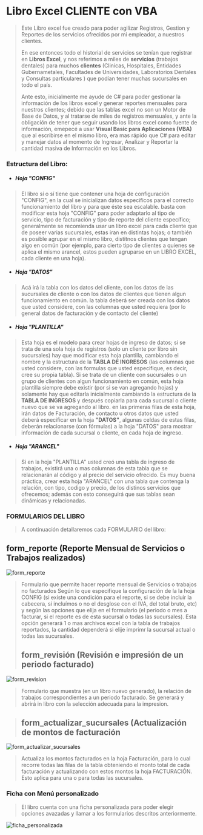 # Libro Excel CLIENTE con VBA
>Este Libro excel fue creado para poder agilizar Registros, Gestion y Reportes de los servicios ofrecidos por mi empleador, a nuestros clientes.
>
>En ese entonces todo el historial de servicios se tenían que registrar en **Libros Excel**, y nos referimos a miles de **servicios** (trabajos dentales) para muchos **clientes** (Clinicas, Hospitales, Entidades Gubernametales, Facultades de Universidades, Laboratorios Dentales y Consultas particulares ) que podían tener muchas sucursales en todo el país.
>
>Ante esto, inicialmente me ayude de C# para poder gestionar la información de los libros excel  y generar reportes mensuales para nuestros clientes; debido que las tablas excel no son un Motor de Base de Datos, y al tratarse de miles de registros mensuales, y ante la obligación de tener que seguir usando los libros excel como fuente de información, emepecé a usar **Visual Basic para Aplicaciones (VBA)** que al escribirse en el mismo libro, era mas rápido que C# para editar y manejar datos al momento de Ingresar, Analizar y Reportar la cantidad masiva de Información en los Libros.
>
>
### Estructura del Libro:
* ##### Hoja "CONFIG"
>El libro sí o sí tiene que contener una hoja de configuración "CONFIG", en la cual se inicializan datos especificos para el correcto funcionamiento del libro y para que éste sea escalable. basta con modificar esta hoja "CONFIG" para poder adaptarlo al tipo de servicio, tipo de facturación y tipo de reporte del cliente específico; generalmente se recomienda usar un libro excel para cada cliente que de poseer varias sucursales, estas iran en distintas hojas; o también es posible agrupar en el mismo libro, distitnos clientes que tengan algo en común (por ejemplo, para cierto tipo de clientes a quienes se aplica el mismo arancel, estos pueden agruparse en un LIBRO EXCEL, cada cliente en una hoja).
>
* ##### Hoja "DATOS"
>Acá irá la tabla con los datos del cliente, con los datos de las sucursales de cliente o con los datos de clientes que tienen algun funcionamiento en común. la tabla deberá ser creada con los datos que usted considere, con las columnas que usted requiera (por lo general datos de facturación y de contacto del cliente)
>
* ##### Hoja "PLANTILLA"
>Esta hoja es el modelo para crear hojas de ingreso de datos; si se trata de una sola hoja de registros (solo un cliente por libro sin sucursales) hay que modificar esta hoja plantilla, cambiando el nombre y la estructura de la **TABLA DE INGRESOS** (las columnas que usted considere, con las formulas que usted especifique, es decir, cree su propia tabla). Si se trata de un cliente con sucursales o un grupo de clientes con algun funcionamiento en común, esta hoja plantilla siempre debe existir (por si se van agregando hojas) y solamente hay que editarla inicialmente cambiando la estructura de la **TABLA DE INGRESOS** y después copiarla para cada sucursal o cliente nuevo que se va agregando al libro.
>en las primeras filas de esta hoja, irán datos de Facturación, de contacto u otros datos que  usted deberá especificar en la hoja **"DATOS"**, algunas celdas de estas filas, deberán relacionarse (con fórmulas) a la hoja "DATOS" para mostrar información de cada sucursal o cliente, en cada hoja de ingreso.
>
* ##### Hoja "ARANCEL"
>Si en la hoja "PLANTILLA" usted creó una tabla de ingreso de trabajos, existirá una o mas columnas de esta tabla que se relacionarán al código y al precio del servicio ofrecido. Es muy buena práctica, crear esta hoja "ARANCEL" con una tabla que contenga la relación, con tipo, codigo y precio, de los distinos servicios que ofrecemos; además con esto conseguirá que sus tablas sean dinámicas y relacionadas.

### FORMULARIOS DEL LIBRO
>A continuación detallaremos cada FORMULARIO del libro:
## form_reporte (Reporte Mensual de Servicios o Trabajos realizados)
![form_reporte](https://raw.githubusercontent.com/ofaber82/VBA/master/IMAGENES/form_reporte.png)
>Formulario que permite hacer reporte mensual de Servicios o trabajos no facturados  Según lo que especifique la configuración de la la hoja CONFIG (si existe una condición para el reporte, si se debe incluir la cabecera, si incluímos o no el desglose con el IVA, del total bruto, etc) y según las opciones que elija en el formulario (el periodo o mes a facturar, si el reporte es de esta sucursal o todas las sucursales). Esta opción generará 1 o mas archivos excel con la tabla de trabajos reportados, la cantidad dependerá si elije imprimr la sucursal actual o todas las sucursales.
>
>## form_revisión (Revisión e impresión de un periodo facturado)
![form_revision](https://raw.githubusercontent.com/ofaber82/VBA/master/IMAGENES/form_revision.png)
>Formulario que muestra (en un libro nuevo generado), la relación de trabajos correspondientes a un periodo facturado. Se generará y abrirá in libro con la selección adecuada para la impresion.

>## form_actualizar_sucursales (Actualización de montos de facturación
![form_actualizar_sucursales](https://raw.githubusercontent.com/ofaber82/VBA/master/IMAGENES/form_actualizar_sucursales.png)
>Actualiza los montos facturados en la hoja Facturación, para lo cual recorre todas las filas de la tabla obteniendo el monto total de cada facturación y actualizando con estos montos la hoja FACTURACIÓN. Esto aplica para una o para todas las sucursales.

### Ficha con Menú personalizado
>El libro cuenta con una ficha personalizada para poder elegir opciones avazadas y llamar a los formularios descritos anteriormente.
>
![ficha_personalizada](https://raw.githubusercontent.com/ofaber82/VBA/master/IMAGENES/ficha_personalizada.png)